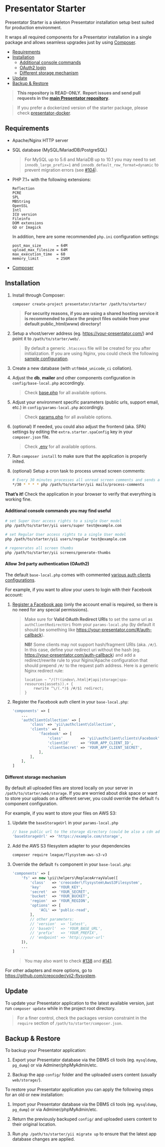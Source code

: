 Presentator Starter
======================================================================

Presentator Starter is a skeleton Presentator installation setup best suited for production environment.

It wraps all required components for a Presentator installation in a single package and allows seamless upgrades just by using [Composer](https://getcomposer.org/).

- [Requirements](#requirements)
- [Installation](#installation)
    - [Additional console commands](#additional-console-commands-you-may-find-useful)
    - [OAuth2 login](#allow-3rd-party-authentication-oauth2)
    - [Different storage mechanism](#different-storage-mechanism)
- [Update](#update)
- [Backup & Restore](#backup-restore)

> **This repository is READ-ONLY.**
> **Report issues and send pull requests in the [main Presentator repository](https://github.com/presentator/presentator/issues).**

> If you prefer a dockerized version of the starter package, please check [presentator-docker](https://github.com/presentator/presentator-docker).


## Requirements

- Apache/Nginx HTTP server

- SQL database (MySQL/MariadDB/PostgreSQL)

    > For MySQL up to 5.6 and MariaDB up to 10.1 you may need to set `innodb_large_prefix=1` and `innodb_default_row_format=dynamic` to prevent migration errors (see [#104](https://github.com/presentator/presentator/issues/104)).

- PHP 7.1+ with the following extensions:

    ```
    Reflection
    PCRE
    SPL
    MBString
    OpenSSL
    Intl
    ICU version
    Fileinfo
    DOM extensions
    GD or Imagick
    ```

    In addition, here are some recommended `php.ini` configuration settings:
    ```
    post_max_size       = 64M
    upload_max_filesize = 64M
    max_execution_time  = 60
    memory_limit        = 256M
    ```

- [Composer](https://getcomposer.org/)


## Installation

1. Install through Composer:

    ```bash
    composer create-project presentator/starter /path/to/starter/
    ```

    > **For security reasons, if you are using a shared hosting service it is recommended to place the project files outside from your default public_html(www) directory!**

2. Setup a vhost/server address (eg. https://your-presentator.com/) and point it to `/path/to/starter/web/`.

    > By default a generic `.htaccess` file will be created for you after initialization. If you are using Nginx, you could check the following [sample configuration](https://github.com/presentator/presentator/issues/120#issuecomment-539844456).

3. Create a new database (with `utf8mb4_unicode_ci` collation).

4. Adjust the **db**, **mailer** and other components configuration in `config/base-local.php` accordingly.

    > Check [base.php](https://github.com/presentator/presentator-api/blob/master/config/base.php) for all available options.

5. Adjust your environment specific parameters (public urls, support email, etc.) in `config/params-local.php` accordingly.

    > Check [params.php](https://github.com/presentator/presentator-api/blob/master/config/params.php) for all available options.

6. (optional) If needed, you could also adjust the frontend (aka. SPA) settings by editing the `extra.starter.spaConfig` key in your `composer.json` file.

    > Check [.env](https://github.com/presentator/presentator-spa/blob/master/.env) for all available options.

7. Run `composer install` to make sure that the application is properly inited.

6. (optional) Setup a cron task to process unread screen comments:

    ```bash
    # Every 30 minutes processes all unread screen comments and sends an email to the related users.
    */30 * * * * php /path/to/starter/yii mails/process-comments
    ```

**That’s it!** Check the application in your browser to verify that everything is working fine.

#### Additional console commands you may find useful

```bash
# set Super User access rights to a single User model
php /path/to/starter/yii users/super test@example.com

# set Regular User access rights to a single User model
php /path/to/starter/yii users/regular test@example.com

# regenerates all screen thumbs
php /path/to/starter/yii screens/generate-thumbs
```

#### Allow 3rd party authentication (OAuth2)

The default `base-local.php` comes with commented [various auth clients configurations](https://github.com/presentator/presentator/blob/master/packages/api/environments/prod/config/base-local.php#L40-L79).

For example, if you want to allow your users to login with their Facebook account:

1. [Register a Facebook app](https://developers.facebook.com/docs/apps#register) (only the account email is required, so there is no need for any special permissions).

    > Make sure for **Valid OAuth Redirect URIs** to set the same url as `authClientRedirectUri` from your `params-local.php` (by default it should be something like https://your-presentator.com/#/auth-callback).

    > **NB!** Some clients may not support hash/fragment URIs (aka. `/#/`). In this case, define your redirect uri without the hash (eg. https://your-presentator.com/auth-callback) and add a redirect/rewrite rule to your Nginx/Apache configuration that should prepend `/#/` to the request path address.
    > Here is a generic Nginx redirect rule:
    > ```nginx
    > location ~ ^/(?!(index\.html|#|api|storage|spa-resources|assets)).+ {
    >     rewrite ^\/(.*)$ /#/$1 redirect;
    > }
    > ```

2. Register the Facebook auth client in your `base-local.php`:

    ```php
    'components' => [
        ...
        'authClientCollection' => [
            'class' => 'yii\authclient\Collection',
            'clients' => [
                'facebook' => [
                    'class'        => 'yii\authclient\clients\Facebook',
                    'clientId'     => 'YOUR_APP_CLIENT_ID',
                    'clientSecret' => 'YOUR_APP_CLIENT_SECRET',
                ],
            ],
        ],
    ]
    ```


#### Different storage mechanism

By default all uploaded files are stored locally on your server in `/path/to/starter/web/storage`.
If you are worried about disk space or want to store your uploads on a different server, you could override the default `fs` component configuration.

For example, if you want to store your files on AWS S3:

1. Update the `baseStorageUrl` in your `params-local.php`

    ```php
    // base public url to the storage directory (could be also a cdn address if you use S3 or other storage mechanism)
    'baseStorageUrl' => 'https://example.com/storage',
    ```

2. Add the AWS S3 filesystem adapter to your dependencies

    ```bash
    composer require league/flysystem-aws-s3-v3
    ```

3. Override the default `fs` component in your `base-local.php`:

    ```php
    'components' => [
        'fs' => new \yii\helpers\ReplaceArrayValue([
            'class'   => 'creocoder\flysystem\AwsS3Filesystem',
            'key'     => 'YOUR_KEY',
            'secret'  => 'YOUR_SECRET',
            'bucket'  => 'YOUR_BUCKET',
            'region'  => 'YOUR_REGION',
            'options' => [
                'ACL' => 'public-read',
            ],
            // other parameters:
            // 'version'  => 'latest',
            // 'baseUrl'  => 'YOUR_BASE_URL',
            // 'prefix'   => 'YOUR_PREFIX',
            // 'endpoint' => 'http://your-url'
        ]),
        ...
    ]
    ```

    > You may also want to check [#138](https://github.com/presentator/presentator/issues/138) and [#141](https://github.com/presentator/presentator/issues/141).

For other adapters and more options, go to https://github.com/creocoder/yii2-flysystem.


## Update

To update your Presentator application to the latest available version, just run `composer update` while in the project root directory.

> For a finer control, check the packages version constraint in the `require` section of `/path/to/starter/composer.json`.


## Backup & Restore

To backup your Presentator application:

1. Export your Presentator database via the DBMS cli tools (eg. `mysqldump`, `pg_dump`) or via Adminer/phpMyAdmin/etc.

2. Backup the app `config/` folder and the uploaded users content (usually `web/storage/`).


To restore your Presentator application you can apply the following steps for an old or new installation:

1. Import your Presentator database via the DBMS cli tools (eg. `mysqldump`, `pg_dump`) or via Adminer/phpMyAdmin/etc.

2. Return the previously backuped `config/` and uploaded users content to their original location.

3. Run `php /path/to/starter/yii migrate up` to ensure that the latest app database changes are applied.
